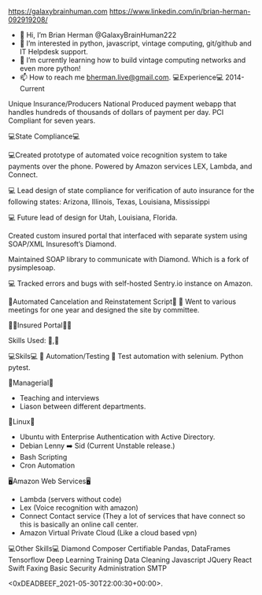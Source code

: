 https://galaxybrainhuman.com
https://www.linkedin.com/in/brian-herman-092919208/

- 👋 Hi, I’m Brian Herman @GalaxyBrainHuman222
- 👀 I’m interested in python, javascript, vintage computing, git/github and IT Helpdesk support.
- 🌱 I’m currently learning how to build vintage computing networks and even more python!
- 📫 How to reach me bherman.live@gmail.com.
💻Experience💻
2014-Current

Unique Insurance/Producers National
Produced payment webapp that handles hundreds of thousands of 
dollars of payment per day. 
PCI Compliant for seven years.

💻State Compliance💻

💻Created prototype of automated voice recognition system to take
payments over the phone. Powered by Amazon services LEX,
Lambda, and Connect.

💻 Lead design of state compliance for verification of auto insurance
for the following states: Arizona, Illinois, Texas, Louisiana,
Mississippi

💻 Future lead of design for Utah, Louisiana, Florida.

Created custom insured portal that interfaced with separate system
using SOAP/XML Insuresoft’s Diamond.

Maintained SOAP library to communicate with Diamond. Which is a
fork of pysimplesoap.

💻 Tracked errors and bugs with self-hosted Sentry.io instance on
Amazon.


🤖Automated Cancelation and Reinstatement Script🤖
👿 Went to various meetings for one year and designed the site by committee.

🤖👿Insured Portal👿🤖

Skills Used: 🐧,🤖

💻Skils💻
🤖 Automation/Testing 🤖 
Test automation with selenium.
Python pytest.

👿Managerial👿
- Teaching and interviews
- Liason between different departments.

🐧Linux🐧
- Ubuntu with Enterprise Authentication with Active Directory.
- Debian Lenny ➡️ Sid (Current Unstable release.)
- Bash Scripting
- Cron Automation

🖥️Amazon Web Services🖥️

- Lambda (servers without code)
- Lex (Voice recognition with amazon)
- Connect Contact service (They a lot of services that have connect so this is basically an online call center.
- Amazon Virtual Private Cloud (Like a cloud based vpn)

💻Other Skills💻
Diamond Composer Certifiable
Pandas, DataFrames
Tensorflow
Deep Learning Training
Data Cleaning
Javascript
JQuery
React
Swift
Faxing
Basic Security
Administration
SMTP

<!--
🔥 Ok you are reading the source code which means you smart. Email me this comment and I will bump you to the top of the list. 
-->

<0xDEADBEEF_2021-05-30T22:00:30+00:00>.
